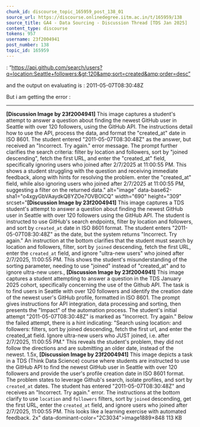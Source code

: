 ```yaml
---
chunk_id: discourse_topic_165959_post_138_01
source_url: https://discourse.onlinedegree.iitm.ac.in/t/165959/138
source_title: GA4 - Data Sourcing - Discussion Thread [TDS Jan 2025]
content_type: discourse
tokens: 957
username: 23f2004941
post_number: 138
topic_id: 165959
---
```


 : “https://api.github.com/search/users?q=location:Seattle+followers:&gt;120&amp;sort=created&amp;order=desc”

and the output on evaluating is : 2011-05-07T08:30:48Z

But i am getting the error :

---

**[Discussion Image by 23f2004941]** This image captures a student's attempt to answer a question about finding the newest GitHub user in Seattle with over 120 followers, using the GitHub API. The instructions detail how to use the API, process the data, and format the "created_at" date in ISO 8601. The student entered "2011-05-07T08:30:48Z" as the answer, but received an "Incorrect. Try again." error message. The prompt further clarifies the search criteria: filter by location and followers, sort by "joined descending", fetch the first URL, and enter the "created_at" field, specifically ignoring users who joined after 2/7/2025 at 11:00:55 PM. This shows a student struggling with the question and receiving immediate feedback, along with hints for resolving the problem. enter the "created_at" field, while also ignoring users who joined after 2/7/2025 at 11:00:55 PM, suggesting a filter on the returned data." alt="image" data-base62-sha1="o4xgyGbVAaydkQ8YZOe7OVBOlCQ" width="690" height="309" srcset="**[Discussion Image by 23f2004941]** This image captures a TDS student's attempt to answer a question about finding the newest GitHub user in Seattle with over 120 followers using the GitHub API. The student is instructed to use GitHub's search endpoints, filter by location and followers, and sort by `created_at` date in ISO 8601 format. The student enters "2011-05-07T08:30:48Z" as the date, but the system returns "Incorrect. Try again." An instruction at the bottom clarifies that the student must search by location and followers, filter, sort by `joined` descending, fetch the first URL, enter the `created_at` field, and ignore "ultra-new users" who joined after 2/7/2025, 11:00:55 PM. This shows the student's misunderstanding of the sorting parameter, needing to use "joined" instead of "created_at" and to ignore ultra-new users., **[Discussion Image by 23f2004941]** This image captures a student attempting to answer a question in the TDS January 2025 cohort, specifically concerning the use of the Github API. The task is to find users in Seattle with over 120 followers and identify the creation date of the newest user's GitHub profile, formatted in ISO 8601. The prompt gives instructions for API integration, data processing and sorting, then presents the "Impact" of the automation process. The student's initial attempt "2011-05-07T08:30:48Z" is marked as "Incorrect. Try again." Below the failed attempt, there is a hint indicating: "Search using location: and followers: filters, sort by joined descending, fetch the first url, and enter the created_at field. Ignore ultra-new users who JUST joined, i.e. after 2/7/2025, 11:00:55 PM." This reveals the student's problem, they did not follow the directions and are submitting an older date, instead of the newest. 1.5x, **[Discussion Image by 23f2004941]** This image depicts a task in a TDS (Think Data Science) course where students are instructed to use the GitHub API to find the newest GitHub user in Seattle with over 120 followers and provide the user's profile creation date in ISO 8601 format. The problem states to leverage Github's search, isolate profiles, and sort by `created_at` dates. The student has entered "2011-05-07T08:30:48Z" and receives an "Incorrect. Try again." error. The instructions at the bottom clarify to use `location` and `followers` filters, sort by `joined` descending, get the first URL, enter the `created_at` field, and ignore users who joined after 2/7/2025, 11:00:55 PM. This looks like a learning exercise with automated feedback. 2x" data-dominant-color="2C3034">image1889×848 113 KB
